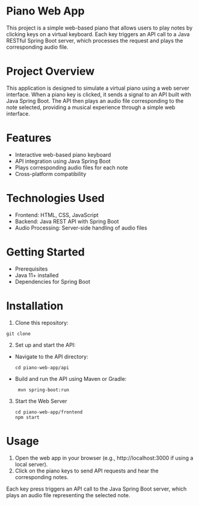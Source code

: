 # Piano Web App 
This project is a simple web-based piano that allows users to play notes by clicking keys on a virtual keyboard. Each key triggers an API call to a Java RESTful Spring Boot server, which processes the request and plays the corresponding audio file.

# Project Overview
This application is designed to simulate a virtual piano using a web server interface. When a piano key is clicked, it sends a signal to an API built with Java Spring Boot. The API then plays an audio file corresponding to the note selected, providing a musical experience through a simple web interface.

# Features
+ Interactive web-based piano keyboard
+ API integration using Java Spring Boot
+ Plays corresponding audio files for each note
+ Cross-platform compatibility

# Technologies Used
+ Frontend: HTML, CSS, JavaScript
+ Backend: Java REST API with Spring Boot
+ Audio Processing: Server-side handling of audio files

# Getting Started
+ Prerequisites
+ Java 11+ installed
+ Dependencies for Spring Boot

# Installation
1. Clone this repository:
```
git clone 
```
2. Set up and start the API:
  + Navigate to the API directory:
    ```
    cd piano-web-app/api
    ```
 + Build and run the API using Maven or Gradle:
   ```
    mvn spring-boot:run
   ```
3. Start the Web Server
   ```
   cd piano-web-app/frontend
   npm start
   ```
# Usage
1. Open the web app in your browser (e.g., http://localhost:3000 if using a local server).
2. Click on the piano keys to send API requests and hear the corresponding notes.

Each key press triggers an API call to the Java Spring Boot server, which plays an audio file representing the selected note.
